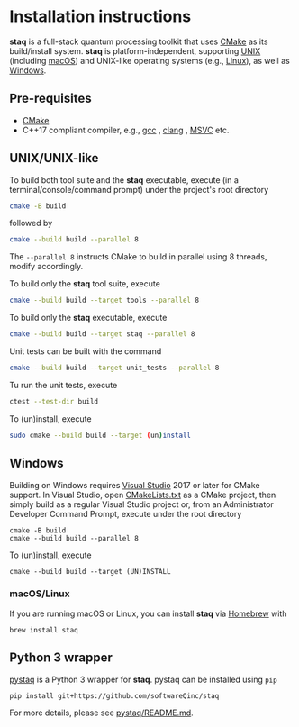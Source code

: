 # Installation instructions

**staq** is a full-stack quantum processing toolkit that uses 
[CMake](https://cmake.org/) as its build/install system. **staq** is 
platform-independent, supporting 
[UNIX](https://www.opengroup.org/membership/forums/platform/unix)
(including
[macOS](https://www.apple.com/macos/)) and UNIX-like operating systems
(e.g., [Linux](https://www.linux.org)), as well
as [Windows](https://www.microsoft.com/en-us/windows).

## Pre-requisites

- [CMake](https://cmake.org/)
- C++17 compliant compiler, e.g., [gcc](https://gcc.gnu.org/)
  , [clang](https://clang.llvm.org)
  , [MSVC](https://visualstudio.microsoft.com/vs/) etc.

## UNIX/UNIX-like

To build both tool suite and the **staq** executable, execute 
(in a terminal/console/command prompt) under the project's root directory

```bash
cmake -B build
```

followed by

```bash
cmake --build build --parallel 8
```

The `--parallel 8` instructs CMake to build in parallel using 8 threads, modify 
accordingly.

To build only the **staq** tool suite, execute

```bash
cmake --build build --target tools --parallel 8
````
To build only the **staq** executable, execute

```bash
cmake --build build --target staq --parallel 8
```

Unit tests can be built with the command

```bash
cmake --build build --target unit_tests --parallel 8
```

Tu run the unit tests, execute

```bash
ctest --test-dir build
```

To (un)install, execute 

```bash
sudo cmake --build build --target (un)install
```

## Windows

Building on Windows requires [Visual Studio](https://www.visualstudio.com) 2017
or later for CMake support. In Visual Studio, open
[CMakeLists.txt](https://github.com/softwareQinc/staq/blob/main/CMakeLists.txt)
as a CMake project, then simply build as a regular Visual Studio project or,
from an Administrator Developer Command Prompt, execute under the root directory 

```
cmake -B build
cmake --build build --parallel 8
```

To (un)install, execute 

```
cmake --build build --target (UN)INSTALL
```

### macOS/Linux

If you are running macOS or Linux, you can install **staq** via
[Homebrew](https://brew.sh) with

    brew install staq

## Python 3 wrapper
[pystaq](https://github.com/softwareQinc/staq/blob/main/pystaq/) is a Python 3 
wrapper for **staq**. pystaq can be installed using `pip`

```
pip install git+https://github.com/softwareQinc/staq
```

For more details, please see 
[pystaq/README.md](https://github.com/softwareQinc/staq/blob/main/pystaq/README.md).
